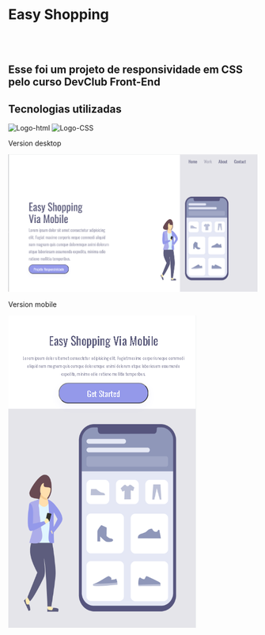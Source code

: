 <h1>Easy Shopping </h1>
<br>
<br>
<h2>Esse foi um projeto de responsividade em CSS pelo curso DevClub  Front-End </h2>
<h2>Tecnologias utilizadas</h2> 
<img src="https://img.shields.io/badge/HTML5-E34F26?style=for-the-badge&logo=html5&logoColor=white" alt="Logo-html"/> 
<img src="https://img.shields.io/badge/CSS3-1572B6?style=for-the-badge&logo=css3&logoColor=white" alt="Logo-CSS"/>

<p>Version desktop</p>
<img src="https://github.com/victoralmeidas/Easy-Shopping/blob/master/img/Desktop.PNG?raw=true"/>
<br>
<p>Version mobile</p>
<img src="https://github.com/victoralmeidas/Easy-Shopping/blob/master/img/mobile.PNG?raw=true" />
